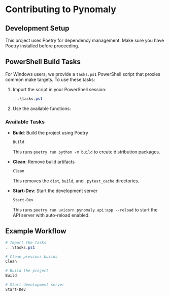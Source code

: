 # Contributing to Pynomaly

## Development Setup

This project uses Poetry for dependency management. Make sure you have Poetry installed before proceeding.

## PowerShell Build Tasks

For Windows users, we provide a `tasks.ps1` PowerShell script that proxies common make targets. To use these tasks:

1. Import the script in your PowerShell session:
   ```powershell
   . .\tasks.ps1
   ```

2. Use the available functions:

### Available Tasks

- **Build**: Build the project using Poetry
  ```powershell
  Build
  ```
  This runs `poetry run python -m build` to create distribution packages.

- **Clean**: Remove build artifacts
  ```powershell
  Clean
  ```
  This removes the `dist`, `build`, and `.pytest_cache` directories.

- **Start-Dev**: Start the development server
  ```powershell
  Start-Dev
  ```
  This runs `poetry run uvicorn pynomaly.api:app --reload` to start the API server with auto-reload enabled.

## Example Workflow

```powershell
# Import the tasks
. .\tasks.ps1

# Clean previous builds
Clean

# Build the project
Build

# Start development server
Start-Dev
```
